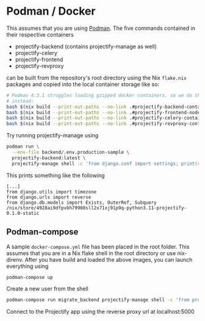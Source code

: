<!--
SPDX-FileCopyrightText: 2024 JWP Consulting GK

SPDX-License-Identifier: AGPL-3.0-or-later
-->

# Podman / Docker

This assumes that you are using [Podman](https://podman.io/). The five commands
contained in their respective containers

- projectify-backend (contains projectify-manage as well)
- projectify-celery
- projectify-frontend
- projectify-revproxy

can be built from the repository's root directory using the Nix `flake.nix`
packages and copied into the local container storage like so:

```bash
# Podman 4.3.1 struggles loading gzipped docker containers, so we do this
# instead:
bash $(nix build --print-out-paths --no-link .#projectify-backend-container) | podman load &&
bash $(nix build --print-out-paths --no-link .#projectify-frontend-node-container) | podman load &&
bash $(nix build --print-out-paths --no-link .#projectify-celery-container) | podman load &&
bash $(nix build --print-out-paths --no-link .#projectify-revproxy-container) | podman load
```

Try running projectify-manage using

```bash
podman run \
  --env-file backend/.env.production-sample \
  projectify-backend:latest \
  projectify-manage shell -c 'from django.conf import settings; print(settings.STATIC_ROOT)'
```

This prints something like the following

```
[...]
from django.utils import timezone
from django.urls import reverse
from django.db.models import Exists, OuterRef, Subquery
/nix/store/4928ai9dfpvbh79908sll2x71xj91p9q-python3.11-projectify-0.1.0-static
```

## Podman-compose

A sample `docker-compose.yml` file has been placed in the root folder. This
assumes that you are in a Nix flake shell in the root directory or use
nix-direnv. After you have build and loaded the above images, you can launch
everything using

```bash
podman-compose up
```

Create a new user from the shell

```bash
podman-compose run migrate_backend projectify-manage shell -c 'from projectify.user.services import internal; internal.user_create_superuser(email="admin@localhost", password="password")'
```

Connect to the Projectify app using the reverse proxy url at localhost:5000

